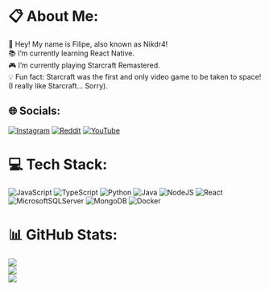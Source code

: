 # 📋 About Me:
👾 Hey! My name is Filipe, also known as Nikdr4!<br>📚 I’m currently learning React Native.<br>🎮 I’m currently playing Starcraft Remastered.<br>💡 Fun fact: Starcraft was the first and only video game to be taken to space! (I really like Starcraft... Sorry).


## 🌐 Socials:
[![Instagram](https://img.shields.io/badge/Instagram-%23E4405F.svg?logo=Instagram&logoColor=white)](https://instagram.com/filipe_yay) [![Reddit](https://img.shields.io/badge/Reddit-%23FF4500.svg?logo=Reddit&logoColor=white)](https://reddit.com/user/Nikdr44) [![YouTube](https://img.shields.io/badge/YouTube-%23FF0000.svg?logo=YouTube&logoColor=white)](https://youtube.com/@filipe_yay) 

# 💻 Tech Stack:
![JavaScript](https://img.shields.io/badge/javascript-%23323330.svg?style=flat&logo=javascript&logoColor=%23F7DF1E) ![TypeScript](https://img.shields.io/badge/typescript-%23007ACC.svg?style=flat&logo=typescript&logoColor=white) ![Python](https://img.shields.io/badge/python-3670A0?style=flat&logo=python&logoColor=ffdd54) ![Java](https://img.shields.io/badge/java-%23ED8B00.svg?style=flat&logo=openjdk&logoColor=white) ![NodeJS](https://img.shields.io/badge/node.js-6DA55F?style=flat&logo=node.js&logoColor=white) ![React](https://img.shields.io/badge/react-%2320232a.svg?style=flat&logo=react&logoColor=%2361DAFB) ![MicrosoftSQLServer](https://img.shields.io/badge/Microsoft%20SQL%20Server-CC2927?style=flat&logo=microsoft%20sql%20server&logoColor=white) ![MongoDB](https://img.shields.io/badge/MongoDB-%234ea94b.svg?style=flat&logo=mongodb&logoColor=white) ![Docker](https://img.shields.io/badge/docker-%230db7ed.svg?style=flat&logo=docker&logoColor=white)
# 📊 GitHub Stats:
![](https://github-readme-stats.vercel.app/api?username=filipeyay&theme=github_dark&hide_border=true&include_all_commits=true&count_private=true)<br/>
![](https://github-readme-streak-stats.herokuapp.com/?user=filipeyay&theme=github_dark&hide_border=true)<br/>
![](https://github-readme-stats.vercel.app/api/top-langs/?username=filipeyay&theme=github_dark&hide_border=true&include_all_commits=true&count_private=true&layout=compact)

<!-- Proudly created with GPRM ( https://gprm.itsvg.in ) -->
